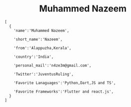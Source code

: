<h1 align="center">Muhammed Nazeem</h1>

    [
      {
        'name':'Muhammed Nazeem',
        
        'short_name':'Nazeem',
        
        'from':'Alappuzha,Kerala',
        
        'country':'India',
        
        'personal_mail':'n4ze3m@gmail.com',
        
        'Twitter':'JuventusRuling',
        
        'Favorite Lanaguages':'Python,Dart,JS and TS',
        
        'Favorite Frameworks':'Flutter and react.js',
      }
    ]
